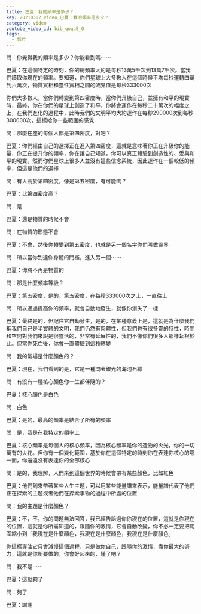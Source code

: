 ```yaml
---
title: 巴夏：我的頻率是多少？
key: 20210302_video_巴夏：我的頻率是多少？
category: video
youtube_video_id: bib_qoquE_Q
tags:
  - 影片
---
```


問：你覺得我的頻率是多少？你能看到嗎⋯⋯

巴夏：在這個特定的時刻，你的總頻率大約是每秒13萬5千次到13萬7千次。當我們讀取你現在的頻率。要知道，你們星球上大多數人在這個時候平均每秒運轉四萬到六萬次，物質實相和靈性實相之間的臨界值是每秒333000次

你們大多數人，當你們轉變到第四密度時，當你們升級自己，並擁有和平的現實時，最終，你在你們的星球上創造了和平，你將會運作在每秒二十萬次的幅度之上，在我們進化的過程中，此時我們的文明平均大約運作在每秒290000次到每秒300000次，這樣給你一些範圍的感覺

問：那麼在座的每個人都是第四密度，對吧？

巴夏：你們經由自己的選擇正在進入第四密度，這就是意味著你正在升級你的能量，你正在提升你的頻率，你在讓自己知道，你可以真正體驗到創造性的、愛與和平的現實。然而你們星球上很多人並沒有這些信念系統，因此運作在一個較低的頻率，但這是他們的選擇

問：有人高於第四密度，像是第五密度，有可能嗎？

巴夏：比第四密度高？

問：是

巴夏：還是物質的時候不會

問：在物質的形態不會

巴夏：不會，然後你轉變到第五密度，也就是另一個名字你們叫做靈界

問：所以當你到達你身體的門檻，進入另一個⋯⋯

巴夏：你將不再是物質的

問：那是什麼頻率等級？

巴夏：第五密度，是的，第五密度，在每秒333000次之上，一直往上

問：所以通過提高你的頻率，就會自動地發生，就像你消失了一樣

巴夏：最終是的，但記住它自動發生，是的，在某種意義上是，這就是為什麼我們稱我們自己是半實體的文明，我們仍然有肉體性，但我們也有很多靈的特性，時間和空間對我們來說是很靈活的，非常有延展性的，我們不像你們很多人那樣紮根於此。但當你死亡後，你會一直體驗到這種轉變

問：我的氣場是什麼顏色的？

巴夏：現在，我們看到的是，它是一種閃著銀光的海泡石綠

問：有沒有一種核心顏色你一生都伴隨的？

巴夏：核心顏色是白色

問：白色

巴夏：是的，最高的頻率是結合了所有的頻率

問：是，我是在我特定的頻率上

巴夏：核心頻率是每個人的核心頻率，因為核心頻率是你的造物的火光，你的一切萬有的火花。但你有一個變化範圍，基於你在這個特定的時刻你在表達你核心的哪一面，你還遠沒有表達你的全部核心

問：是的，我理解，人們來到這個世界的時候會帶有某些顏色，比如紅色

巴夏：他們到來帶著某些人生主題，可以用某些能量譜來表示，能量譜代表了他們正在探索的主題或者他們在探索事物的過程中所處的位置

問：我的主題是什麼顏色？

巴夏：不，不，你的問題無法回答，我已經告訴過你你現在的位置，這就是你現在的位置，這就是你所需知道的，跟隨你的激情，它會自動改變，你不必一定要把範圍縮小到「我現在是什麼顏色，我現在是什麼顏色，我現在是什麼顏色」

你這樣專注它只會減慢這個過程，只是做你自己，跟隨你的激情，盡你最大的努力，這就是你所要做的，你會好起來的，懂了吧？

問：我不是⋯⋯

巴夏：這就夠了

問：夠了

巴夏：謝謝
